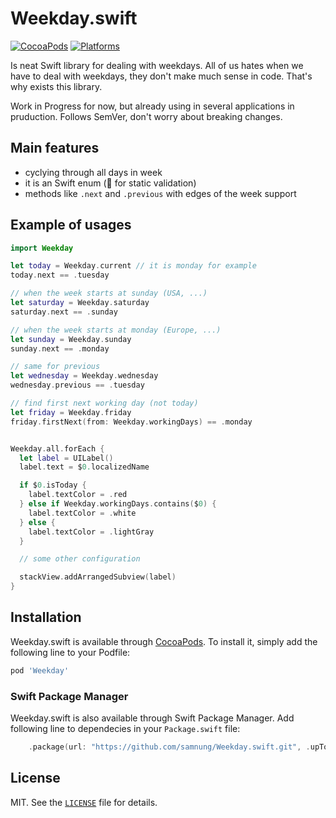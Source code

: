 # Weekday.swift

[![CocoaPods](https://img.shields.io/cocoapods/v/Weekday.svg)](https://cocoapods.org/pods/Weekday)
[![Platforms](https://img.shields.io/cocoapods/p/Weekday.svg)](https://cocoapods.org/pods/Weekday)

Is neat Swift library for dealing with weekdays. All of us hates when we have to deal with weekdays, they don't make much sense in code. That's why exists this library.

Work in Progress for now, but already using in several applications in pruduction. Follows SemVer, don't worry about breaking changes.

## Main features

- cyclying through all days in week
- it is an Swift enum (🎉 for static validation)
- methods like `.next` and `.previous` with edges of the week support

## Example of usages

```swift
import Weekday

let today = Weekday.current // it is monday for example
today.next == .tuesday

// when the week starts at sunday (USA, ...)
let saturday = Weekday.saturday
saturday.next == .sunday

// when the week starts at monday (Europe, ...)
let sunday = Weekday.sunday
sunday.next == .monday

// same for previous
let wednesday = Weekday.wednesday
wednesday.previous == .tuesday

// find first next working day (not today)
let friday = Weekday.friday
friday.firstNext(from: Weekday.workingDays) == .monday


Weekday.all.forEach {
  let label = UILabel()
  label.text = $0.localizedName

  if $0.isToday {
    label.textColor = .red
  } else if Weekday.workingDays.contains($0) {
    label.textColor = .white
  } else {
    label.textColor = .lightGray
  }

  // some other configuration

  stackView.addArrangedSubview(label)
}
```

## Installation

Weekday.swift is available through [CocoaPods](http://cocoapods.org). To install it, simply add the following line to your Podfile:

```ruby
pod 'Weekday'
```

### Swift Package Manager

Weekday.swift is also available through Swift Package Manager. Add following line to dependecies in your `Package.swift` file:

```swift
    .package(url: "https://github.com/samnung/Weekday.swift.git", .upToNextMajor(from: "0.2")),
```

## License

MIT. See the [`LICENSE`](LICENSE) file for details.
